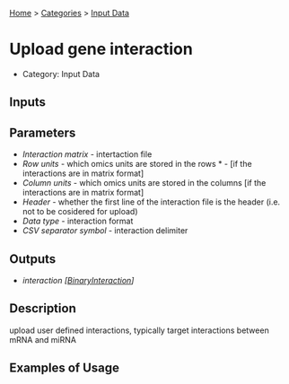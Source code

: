 
[Home](../../../index.html) > [Categories](../../index.html) > [Input Data](index.html)

# Upload gene interaction

* Category: Input Data

## Inputs



## Parameters

* *Interaction matrix* - intertaction file
* *Row units* - which omics units are stored in the rows * - [if the interactions are in matrix format]
* *Column units* - which omics units are stored in the columns [if the interactions are in matrix format]
* *Header* - whether the first line of the interaction file is the header (i.e. not to be cosidered for upload)
* *Data type* - interaction format
* *CSV separator symbol* - interaction delimiter

## Outputs

* *interaction [[BinaryInteraction](../../../data_types.html#binaryinteraction)]*

## Description

  upload user defined interactions, typically target interactions between mRNA and miRNA

## Examples of Usage
        